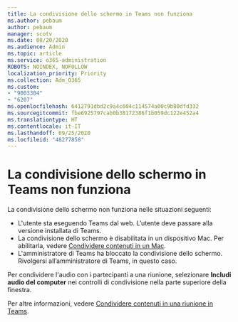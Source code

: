 ```yaml
---
title: La condivisione dello schermo in Teams non funziona
ms.author: pebaum
author: pebaum
manager: scotv
ms.date: 08/20/2020
ms.audience: Admin
ms.topic: article
ms.service: o365-administration
ROBOTS: NOINDEX, NOFOLLOW
localization_priority: Priority
ms.collection: Adm_O365
ms.custom:
- "9003304"
- "6207"
ms.openlocfilehash: 6412791dbd2c9a4c604c114574a00c9b80dfd332
ms.sourcegitcommit: fbe6925797cab0b38172386f1b059dc122e452a4
ms.translationtype: HT
ms.contentlocale: it-IT
ms.lasthandoff: 09/25/2020
ms.locfileid: "48277858"
---
```

# <a name="screen-sharing-not-working-in-teams"></a>La condivisione dello schermo in Teams non funziona

La condivisione dello schermo non funziona nelle situazioni seguenti:

- L'utente sta eseguendo Teams dal web. L’utente deve passare alla versione installata di Teams.
- La condivisione dello schermo è disabilitata in un dispositivo Mac. Per abilitarla, vedere [Condividere contenuti in un Mac](https://support.microsoft.com/office/fcc2bf59-aecd-4481-8f99-ce55dd836ce8#bkmk_sharecontentonmac).
- L'amministratore di Teams ha bloccato la condivisione dello schermo. Rivolgersi all’amministratore di Teams, in questo caso.  

Per condividere l'audio con i partecipanti a una riunione, selezionare **Includi audio del computer** nei controlli di condivisione nella parte superiore della finestra.

Per altre informazioni, vedere [Condividere contenuti in una riunione in Teams](https://support.microsoft.com/office/fcc2bf59-aecd-4481-8f99-ce55dd836ce8).
